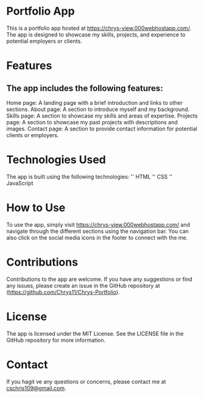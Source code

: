 # Portfolio App

This is a portfolio app hosted at https://chrys-view.000webhostapp.com/. The app is designed to showcase my skills, projects, and experience to potential employers or clients.

# Features

## The app includes the following features:
Home page: A landing page with a brief introduction and links to other sections.
About page: A section to introduce myself and my background.
Skills page: A section to showcase my skills and areas of expertise.
Projects page: A section to showcase my past projects with descriptions and images.
Contact page: A section to provide contact information for potential clients or employers.

# Technologies Used
The app is built using the following technologies:
'' HTML
'' CSS 
'' JavaScript


# How to Use
To use the app, simply visit https://chrys-view.000webhostapp.com/ and navigate through the different sections using the navigation bar. You can also click on the social media icons in the footer to connect with the me.

# Contributions
Contributions to the app are welcome. If you have any suggestions or find any issues, please create an issue in the GitHub repository at (https://github.com/Chrys11/Chrys-Portfolio).

# License
The app is licensed under the MIT License. See the LICENSE file in the GitHub repository for more information.

# Contact
If you hagit ve any questions or concerns, please contact me at cschris109@gmail.com.

